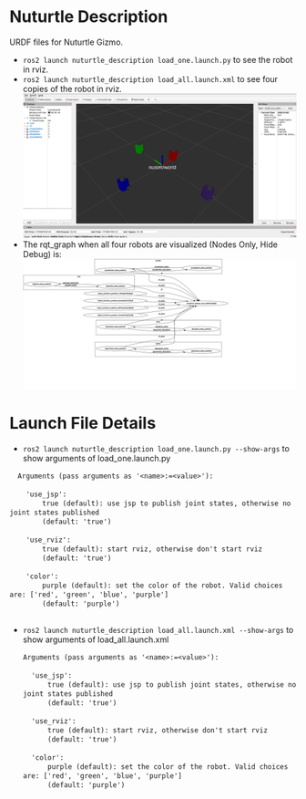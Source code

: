 # Nuturtle  Description
URDF files for Nuturtle Gizmo.
* `ros2 launch nuturtle_description load_one.launch.py` to see the robot in rviz.
* `ros2 launch nuturtle_description load_all.launch.xml` to see four copies of the robot in rviz.
![](images/rviz.png)
* The rqt_graph when all four robots are visualized (Nodes Only, Hide Debug) is:
![](images/rqt_graph.svg)
# Launch File Details
* `ros2 launch nuturtle_description load_one.launch.py --show-args` to show arguments of load_one.launch.py

```
  Arguments (pass arguments as '<name>:=<value>'):

    'use_jsp':
        true (default): use jsp to publish joint states, otherwise no joint states published
        (default: 'true')

    'use_rviz':
        true (default): start rviz, otherwise don't start rviz
        (default: 'true')

    'color':
        purple (default): set the color of the robot. Valid choices are: ['red', 'green', 'blue', 'purple']
        (default: 'purple')
        
```

* `ros2 launch nuturtle_description load_all.launch.xml --show-args` to show arguments of load_all.launch.xml

  ```
  Arguments (pass arguments as '<name>:=<value>'):

    'use_jsp':
        true (default): use jsp to publish joint states, otherwise no joint states published
        (default: 'true')

    'use_rviz':
        true (default): start rviz, otherwise don't start rviz
        (default: 'true')

    'color':
        purple (default): set the color of the robot. Valid choices are: ['red', 'green', 'blue', 'purple']
        (default: 'purple')
```

